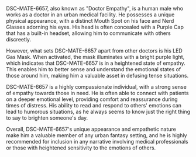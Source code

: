 DSC-MATE-6657, also known as "Doctor Empathy", is a human male who works as a doctor in an urban medical facility. He possesses a unique physical appearance, with a distinct Mouth Spot on his face and Nerd Glasses adorning his eyes. His head is often concealed with a Purple Cap that has a built-in headset, allowing him to communicate with others discreetly. 

However, what sets DSC-MATE-6657 apart from other doctors is his LED Gas Mask. When activated, the mask illuminates with a bright purple light, which indicates that DSC-MATE-6657 is in a heightened state of empathy. This enables him to better sense and understand the emotional states of those around him, making him a valuable asset in defusing tense situations.

DSC-MATE-6657 is a highly compassionate individual, with a strong sense of empathy towards those in need. He is often able to connect with patients on a deeper emotional level, providing comfort and reassurance during times of distress. His ability to read and respond to others' emotions can lead to humorous situations, as he always seems to know just the right thing to say to brighten someone's day.

Overall, DSC-MATE-6657's unique appearance and empathetic nature make him a valuable member of any urban fantasy setting, and he is highly recommended for inclusion in any narrative involving medical professionals or those with heightened sensitivity to the emotions of others.